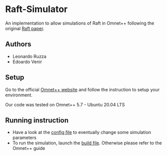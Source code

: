 # Raft-Simulator

An implementation to allow simulations of Raft in Omnet++ following the original [Raft paper](https://raft.github.io/raft.pdf).

## Authors 
- Leonardo Ruzza
- Edoardo Venir

## Setup
Go to the official [Omnet++ website](https://omnetpp.org/) and follow the instruction to setup your environment.

Our code was tested on Omnet++ 5.7 - Ubuntu 20.04 LTS

## Running instruction
- Have a look at the [config file](https://github.com/EdoardoV97/Raft-Omnet/blob/main/raft/omnetpp.ini) to eventually change some simulation parameters
- To run the simulation, launch the [build file](https://github.com/EdoardoV97/Raft-Omnet/blob/main/build_clean.sh). Otherwise please refer to the Omnet++ guide
